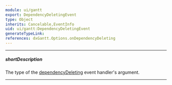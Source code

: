 ```yaml
---
module: ui/gantt
export: DependencyDeletingEvent
type: Object
inherits: Cancelable,EventInfo
uid: ui/gantt:DependencyDeletingEvent
generateTypeLink: 
references: dxGantt.Options.onDependencyDeleting
---
```

---
##### shortDescription
The type of the [dependencyDeleting]({basewidgetpath}/Events/#dependencyDeleting) event handler's argument.

---
<!-- Description goes here -->